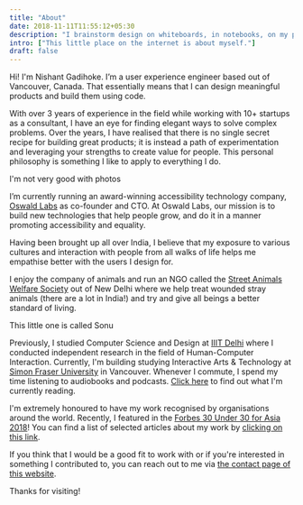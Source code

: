 ```yaml
---
title: "About"
date: 2018-11-11T11:55:12+05:30
description: "I brainstorm design on whiteboards, in notebooks, on my palms or anything I can find. Then, I bring it onto a screen using Sketch or Figma and code in HTML, CSS, and JavaScript."
intro: ["This little place on the internet is about myself."]
draft: false
---
```


Hi! I'm Nishant Gadihoke. I’m a user experience engineer based out of Vancouver, Canada. That essentially means that I can design meaningful products and build them using code.

With over 3 years of experience in the field while working with 10+ startups as a consultant, I have an eye for finding elegant ways to solve complex problems. 
Over the years, I have realised that there is no single secret recipe for building great products; it is instead a path of experimentation and leveraging your strengths to create value for people. This personal philosophy is something I like to apply to everything I do.

<div class="centered image-container">
    <div class="row">
        <div class="img-col col-xs-12 col-md-12">
            <img src="img/about/me.png" alt="">
        </div>
    </div>
    <span class="image-caption">I'm not very good with photos</span>
</div>

I’m currently running an award-winning accessibility technology company, [Oswald Labs](https://oswaldlabs.com) as co-founder and CTO. At Oswald Labs, our mission is to build new technologies that help people grow, and do it in a manner promoting accessibility and equality.

Having been brought up all over India, I believe that my exposure to various cultures and interaction with people from all walks of life helps me empathise better with the users I design for.

I enjoy the company of animals and run an NGO called the [Street Animals Welfare Society](https://saws.org.in/) out of New Delhi where we help treat wounded stray animals (there are a lot in India!) and try and give all beings a better standard of living.

<div class="centered image-container">
    <div class="row">
        <div class="img-col col-xs-12 col-md-12">
            <img src="/img/about/sonu.png" alt="">
        </div>
    </div>
    <span class="image-caption">This little one is called Sonu</span>
</div>

Previously, I studied Computer Science and Design at [IIIT Delhi](https://www.iiitd.ac.in/) where I conducted independent research in the field of Human-Computer Interaction. Currently, I'm building studying Interactive Arts & Technology at [Simon Fraser University](http://www.siat.sfu.ca) in Vancouver. Whenever I commute, I spend my time listening to audiobooks and podcasts. [Click here](/#reading) to find out what I'm currently reading.

I'm extremely honoured to have my work recognised by organisations around the world. Recently, I featured in the [Forbes 30 Under 30 for Asia 2018](https://www.forbes.com/profile/oswald-labs/#5e41e2054374)! You can find a list of selected articles about my work by [clicking on this link](/#press).

If you think that I would be a good fit to work with or if you're interested in something I contributed to, you can reach out to me via [the contact page of this website](/contact).

Thanks for visiting!

